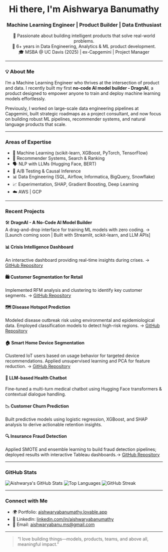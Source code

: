 <h1 align="center">Hi there, I'm Aishwarya Banumathy</h1>
<h3 align="center">Machine Learning Engineer | Product Builder | Data Enthusiast</h3>

<p align="center">
  🚀 Passionate about building intelligent products that solve real-world problems.<br/>
  🎯 6+ years in Data Engineering, Analytics & ML product development.<br/>
  🎓 MSBA @ UC Davis (2025) | ex-Capgemini | Project Manager <br/>
</p>

---

### 💡 About Me

I’m a Machine Learning Engineer who thrives at the intersection of product and data. I recently built my first **no-code AI model builder - DragnAI**, a product designed to empower anyone to train and deploy machine learning models effortlessly.

Previously, I worked on large-scale data engineering pipelines at Capgemini, built strategic roadmaps as a project consultant, and now focus on building robust ML pipelines, recommender systems, and natural language products that scale.

---

### Areas of Expertise

- 🤖 Machine Learning (scikit-learn, XGBoost, PyTorch, TensorFlow)
- 🧭 Recommender Systems, Search & Ranking
- 🗣️ NLP with LLMs (Hugging Face, BERT)
- 🧪 A/B Testing & Causal Inference
- 📊 Data Engineering (SQL, Airflow, Informatica, BigQuery, Snowflake)
- 📈 Experimentation, SHAP, Gradient Boosting, Deep Learning
- ☁️ AWS | GCP 

---

### Recent Projects

🛠️ **DragnAI - A No-Code AI Model Builder**  
A drag-and-drop interface for training ML models with zero coding.
→ [Launch coming soon | Built with Streamlit, scikit-learn, and LLM APIs]

#### 📊 Crisis Intelligence Dashboard
An interactive dashboard providing real-time insights during crises.
→ [GitHub Repository](https://github.com/Aishwarya-banu/crisis-intelligence-dashboard)

#### 🛍️ Customer Segmentation for Retail
Implemented RFM analysis and clustering to identify key customer segments.
→ [GitHub Repository](https://github.com/Aishwarya-banu/customer-segmentation-retail)

#### 🗺️ Disease Hotspot Prediction
Modeled disease outbreak risk using environmental and epidemiological data. Employed classification models to detect high-risk regions.  → [GitHub Repository](https://github.com/Aishwarya-banu/disease_hotspot_prediction)

#### 🏠 Smart Home Device Segmentation
Clustered IoT users based on usage behavior for targeted device recommendations. Applied unsupervised learning and PCA for feature reduction.  → [GitHub Repository](https://github.com/Aishwarya-banu/smart-home-devices)

#### 💬 **LLM-based Health Chatbot**  
Fine-tuned a multi-turn medical chatbot using Hugging Face transformers & contextual dialogue handling.

#### 📉 **Customer Churn Prediction**  
Built predictive models using logistic regression, XGBoost, and SHAP analysis to derive actionable retention insights.

#### 🔍 **Insurance Fraud Detection**  
Applied SMOTE and ensemble learning to build fraud detection pipelines; deployed results with interactive Tableau dashboards.→ [GitHub Repository](https://github.com/Aishwarya-banu/Insurance-Claim-Fraud-Detection)

---

### GitHub Stats

![Aishwarya's GitHub Stats](https://github-readme-stats.vercel.app/api?username=aishwarya-banu&show_icons=true&theme=default&hide=prs&count_private=true)
![Top Languages](https://github-readme-stats.vercel.app/api/top-langs/?username=aishwarya-banu&layout=compact&theme=default)
![GitHub Streak](https://github-readme-streak-stats.herokuapp.com/?user=aishwarya-banu&theme=default)

---

### Connect with Me

- 🌍 Portfolio: [aishwaryabanumathy.lovable.app](https://aishwaryabanumathy.lovable.app)
- 💼 LinkedIn: [linkedin.com/in/aishwaryabanumathy](https://www.linkedin.com/in/aishwaryabanumathy/)
- 📧 Email: [aishwaryabanu.ms@gmail.com](mailto:aishwaryabanu.ms@gmail.com)

---

> “I love building things—models, products, teams, and above all, meaningful impact.”
